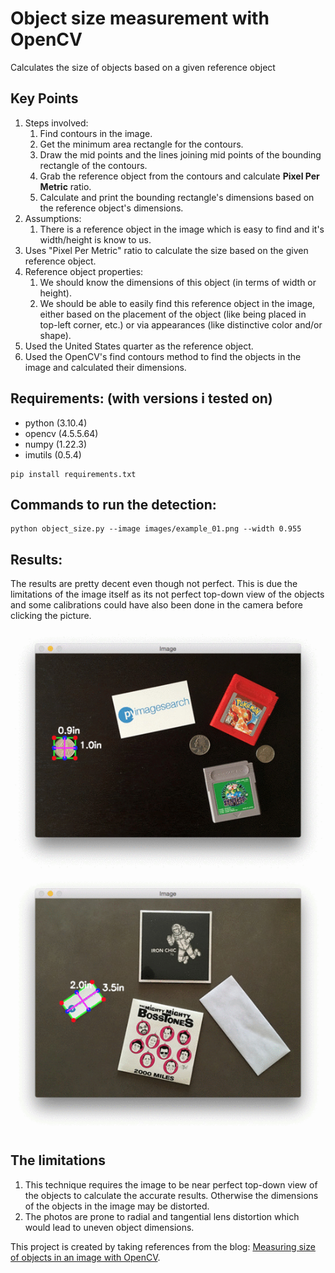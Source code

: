 # Object size measurement with OpenCV
Calculates the size of objects based on a given reference object

## **Key Points**
1. Steps involved:
    1. Find contours in the image.
    2. Get the minimum area rectangle for the contours.
    3. Draw the mid points and the lines joining mid points of the bounding rectangle of the contours.
    4. Grab the reference object from the contours and calculate **Pixel Per Metric** ratio.
    5. Calculate and print the bounding rectangle's dimensions based on the reference object's dimensions.
2. Assumptions:
    1. There is a reference object in the image which is easy to find and it's width/height is know to us.
3. Uses "Pixel Per Metric" ratio to calculate the size based on the given reference object.
4. Reference object properties:
    1. We should know the dimensions of this object (in terms of width or height).
    2. We should be able to easily find this reference object in the image, either based on the placement of the object (like being placed in top-left corner, etc.) or via appearances (like distinctive color and/or shape).
5. Used the United States quarter as the reference object.
6. Used the OpenCV's find contours method to find the objects in the image and calculated their dimensions.

## **Requirements: (with versions i tested on)**
* python          (3.10.4)
* opencv          (4.5.5.64)
* numpy           (1.22.3)
* imutils         (0.5.4)

```
pip install requirements.txt
```
 

## **Commands to run the detection:**
```
python object_size.py --image images/example_01.png --width 0.955
```

## **Results:**
The results are pretty decent even though not perfect. This is due the limitations of the image itself as its not perfect top-down view of the objects and some calibrations could have also been done in the camera before clicking the picture.

![Gif 1 of object dimensions](example_01.gif)
![Gif 2 of object dimensions](example_02.gif)


## **The limitations**
1. This technique requires the image to be near perfect top-down view of the objects to calculate the accurate results. Otherwise the dimensions of the objects in the image may be distorted.
2. The photos are prone to radial and tangential lens distortion which would lead to uneven object dimensions.



This project is created by taking references from the blog: [Measuring size of objects in an image with OpenCV](https://www.pyimagesearch.com/2016/03/28/measuring-size-of-objects-in-an-image-with-opencv/). 
